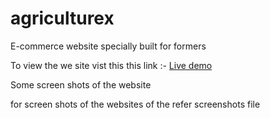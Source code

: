 # agriculturex
E-commerce website specially built for formers

To view the we site vist this this link :- [Live demo](https://xenodochial-allen-c83a35.netlify.com/index.html)

Some screen shots of the website

for screen shots of the websites of the refer screenshots file
